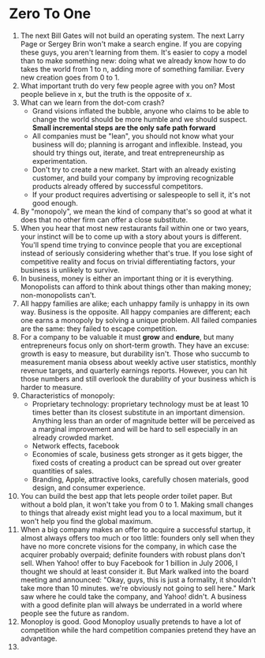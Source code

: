# Zero To One

1. The next Bill Gates will not build an operating system. The next Larry Page or Sergey Brin won't make a search engine. If you are copying these guys, you aren't learning from them. It's easier to copy a model than to make something new: doing what we already know how to do takes the world from 1 to n, adding more of something familiar. Every new creation goes from 0 to 1.
2. What important truth do very few people agree with you on? Most people believe in x, but the truth is the opposite of x. 
3. What can we learn from the dot-com crash?
    - Grand visions inflated the bubble, anyone who claims to be able to change the world should be more humble and we should suspect. **Small incremental steps are the only safe path forward**
    - All companies must be "lean", you should not know what your business will do; planning is arrogant and inflexible. Instead, you should try things out, iterate, and treat entrepreneurship as experimentation.
    - Don't try to create a new market. Start with an already existing customer, and build your company by improving recognizable products already offered by successful competitors.
    - If your product requires advertising or salespeople to sell it, it's not good enough.
5. By "monopoly", we mean the kind of company that's so good at what it does that no other firm can offer a close substitute.
6. When you hear that most new restaurants fail within one or two years, your instinct will be to come up with a story about yours is different. You'll spend time trying to convince people that you are exceptional instead of seriously considering whether that's true. If you lose sight of competitive reality and focus on trivial differentiating factors, your business is unlikely to survive.
7. In business, money is either an important thing or it is everything. Monopolists can afford to think about things other than making money; non-monopolists can't.
8. All happy families are alike; each unhappy family is unhappy in its own way. Business is the opposite. All happy companies are different; each one earns a monopoly by solving a unique problem. All failed companies are the same: they failed to escape competition.
9. For a company to be valuable it must **grow** and **endure**, but many entrepreneurs focus only on short-term growth. They have an excuse: growth is easy to measure, but durability isn't. Those who succumb to measurement mania obsess about weekly active user statistics, monthly revenue targets, and quarterly earnings reports. However, you can hit those numbers and still overlook the durability of your business which is harder to measure.
10. Characteristics of monopoly:
    - Proprietary technology: proprietary technology must be at least 10 times better than its closest substitute in an important dimension. Anything less than an order of magnitude better will be perceived as a marginal improvement and will be hard to sell especially in an already crowded market.
    - Network effects, facebook
    - Economies of scale, business gets stronger as it gets bigger, the fixed costs of creating a product can be spread out over greater quantities of sales.
    - Branding, Apple, attractive looks, carefully chosen materials, good design, and consumer experience.
12. You can build the best app that lets people order toilet paper. But without a bold plan, it won't take you from 0 to 1. Making small changes to things that already exist might lead you to a local maximum, but it won't help you find the global maximum.
13. When a big company makes an offer to acquire a successful startup, it almost always offers too much or too little: founders only sell when they have no more concrete visions for the company, in which case the acquirer probably overpaid; definite founders with robust plans don't sell. When Yahoo! offer to buy Facebook for 1 billion in July 2006, I thought we should at least consider it. But Mark walked into the board meeting and announced: "Okay, guys, this is just a formality, it shouldn't take more than 10 minutes. we're obviously not going to sell here." Mark saw where he could take the company, and Yahoo! didn't. A business with a good definite plan will always be underrated in a world where people see the future as random.
14. Monoploy is good. Good Monoploy usually pretends to have a lot of competition while the hard competition companies pretend they have an advantage. 
15. 
